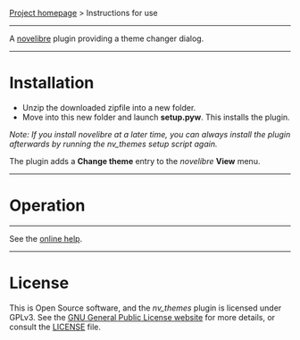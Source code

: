 [Project homepage](https://github.com/peter88213/nv_themes) > Instructions for use

--- 

A [novelibre](https://github.com/peter88213/novelibre/) plugin providing a theme changer dialog. 


---

# Installation

- Unzip the downloaded zipfile into a new folder.
- Move into this new folder and launch **setup.pyw**. This installs the plugin.

*Note: If you install novelibre at a later time, you can always install the plugin afterwards by running the nv_themes setup script again.*

The plugin adds a **Change theme** entry to the *novelibre* **View** menu.

---

# Operation

---

See the [online help](https://github.com/peter88213/nv_themes/tree/main/docs/nv_themes).

---

# License

This is Open Source software, and the *nv_themes* plugin is licensed under GPLv3. See the
[GNU General Public License website](https://www.gnu.org/licenses/gpl-3.0.en.html) for more
details, or consult the [LICENSE](https://github.com/peter88213/nv_themes/blob/main/LICENSE) file.
